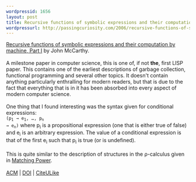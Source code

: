 ```yaml
---
wordpressid: 1656
layout: post
title: Recursive functions of symbolic expressions and their computation by machine, Part I
wordpressurl: http://passingcuriosity.com/2006/recursive-functions-of-symbolic-expressions-and-their-computation-by-machine-part-i/
---
```

<a href="http://www-formal.stanford.edu/jmc/recursive.pdf">Recursive functions of symbolic expressions and their computation by machine, Part I</a> by John McCarthy.<br /><br />A milestone paper in computer science, this is one of, if not <b>the</b>, first LISP paper. This contains one of the earliest descriptions of garbage collection, functional programming and several other topics. It doesn't contain anything particularly enthralling for modern readers, but that is due to the fact that everything that <emph>is</emph> in it has been absorbed into every aspect of modern computer science.<br /><br />One thing that I found interesting was the syntax given for conditional expressions:<br /><code>(p<sub>1</sub> &rarr; e<sub>1</sub>, &hellip;, p<sub>n</sub> &rarr; e<sub>n</sub>)</code> where <emph>p<sub>i</sub></emph> is a propositional expression (one that is either true of false) and <emph>e<sub>i</sub></emph> is an arbitrary expression. The value of a conditional expression is that of the first <emph>e<sub>i</sub></emph> such that <emph>p<sub>i</sub></emph> is true (or is undefined).<br /><br />This is quite similar to the description of structures in the &rho;-calculus given in <a class="title" href="http://troacss.blogspot.com/2006/02/matching-power-by-cirstea-h-kirchner-c.html">Matching Power</a>.<br /><br /><a href="http://doi.acm.org/10.1145/367177.367199">ACM</a> | <a href="http://dx.doi.org/10.1145/367177.367199">DOI</a> | <a href="http://www.citeulike.org/article/499736">CiteULike</a>
